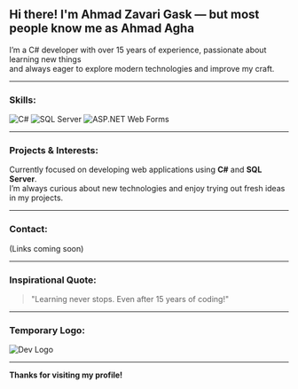 ## Hi there! I'm Ahmad Zavari Gask — but most people know me as **Ahmad Agha**

I’m a C# developer with over 15 years of experience, passionate about learning new things  
and always eager to explore modern technologies and improve my craft.

---

### Skills:

![C#](https://img.shields.io/badge/C%23-239120?style=for-the-badge&logo=c-sharp&logoColor=white)
![SQL Server](https://img.shields.io/badge/SQL_Server-CC2927?style=for-the-badge&logo=microsoftsqlserver&logoColor=white)
![ASP.NET Web Forms](https://img.shields.io/badge/WebForms-512BD4?style=for-the-badge&logo=dotnet&logoColor=white)

---

### Projects & Interests:

Currently focused on developing web applications using **C#** and **SQL Server**.  
I’m always curious about new technologies and enjoy trying out fresh ideas in my projects.

---

### Contact:

(Links coming soon)

---

### Inspirational Quote:

> "Learning never stops. Even after 15 years of coding!"

---

### Temporary Logo:

![Dev Logo](https://cdn-icons-png.flaticon.com/512/1055/1055687.png)

---

**Thanks for visiting my profile!**
